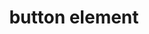 ---
{
  "title": "button element",
  "description": "The button element represents a button labeled by its contents.",
  "category": "html",
  "keywords": [
    "button element"
  ],
  "last_test_date": "2020-08-15",
  "test_results_url": "https://a11ysupport.io/tech/html/button_element",
  "stats": {
    "jaws": {
      "chrome": {
        "76-86": "a"
      },
      "ie": {
        "11": "a"
      },
      "firefox": {
        "68-82": "a"
      }
    },
    "narrator": {
      "edge": {
        "44-86": "a"
      }
    },
    "nvda": {
      "chrome": {
        "76-86": "a"
      },
      "firefox": {
        "68-82": "a"
      }
    },
    "talkback": {
      "and_chr": {
        "76-86": "a"
      }
    },
    "vo_ios": {
      "ios_saf": {
        "12.3.1-14.2": "a"
      }
    },
    "vo_macos": {
      "safari": {
        "12.1.1-14.0": "a"
      }
    },
    "orca": {
      "firefox": {
        "69-82": "a"
      }
    },
    "dragon_win": {
      "chrome": {
        "76-87": "a"
      }
    },
    "va_and": {
      "and_chr": {
        "77-87": "a"
      }
    },
    "vc_macos": {
      "safari": {
        "13.0.5-14.0.1": "a"
      }
    },
    "vc_ios": {
      "ios_saf": {
        "13.0-14.2": "a"
      }
    },
    "wsr": {
      "chrome": {
        "77-87": "a"
      },
      "edge": {
        "44": "a"
      }
    }
  },
  "links": {
    "HTML AAM: button name change not conveyed": "https://github.com/w3c/html-aam/issues/291",
    "JAWS: button name change not conveyed": "https://github.com/FreedomScientific/VFO-standards-support/issues/392",
    "WHATWG HTML spec for the button element": "https://html.spec.whatwg.org/multipage/form-elements.html#the-button-element",
    "HTML AAM for the button element": "https://w3c.github.io/html-aam/#el-button"
  }
}
---